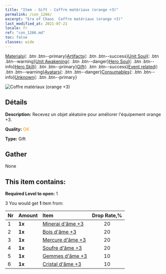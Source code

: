 ```yaml
---
title: "Item - Gift - Coffre matériaux (orange +3)"
permalink: /con_1266/
excerpt: "Era of Chaos  Coffre matériaux (orange +3)"
last_modified_at: 2021-07-21
locale: fr
ref: "con_1266.md"
toc: false
classes: wide
---
```

 [Materials](/ItemsFR/){: .btn .btn--primary}[Artifacts](/ItemsFR/Artifacts/){: .btn .btn--success}[Unit Soul](/ItemsFR/UnitSoul/){: .btn .btn--warning}[Unit Awakening](/ItemsFR/UnitAwakening/){: .btn .btn--danger}[Hero Soul](/ItemsFR/HeroSoul/){: .btn .btn--info}[Hero Skill](/ItemsFR/HeroSkill/){: .btn .btn--primary}[Gift](/ItemsFR/Gift/){: .btn .btn--success}[Event related](/ItemsFR/Events/){: .btn .btn--warning}[Avatars](/ItemsFR/Avatars/){: .btn .btn--danger}[Consumables](/ItemsFR/Consumables/){: .btn .btn--info}[Unknown](/ItemsFR/Unknown/){: .btn .btn--primary}

 ![Coffre matériaux (orange +3)](/images/t/i_304002.png)

## Détails
 **Description:** Recevez un objet aléatoire pour améliorer l'équipement orange +3.

 **Quality:** <span style="color: #FF8C00">OK</span>

 **Type:** Gift

## Gather

  None

## This item contains:

 **Required Level to open:** 1

 3 You would get **1** item  from:

  | Nr | Amount |     Item    | Drop Rate,% |
  |:---|:-------|:------------|:---------:|
  | 1 |  **1x** | [Minerai d'âme +3](/ItemsFR/mat_82/) | 20 | 
  | 2 |  **1x** | [Bois d'âme +3](/ItemsFR/mat_83/) | 20 | 
  | 3 |  **1x** | [Mercure d'âme +3](/ItemsFR/mat_84/) | 20 | 
  | 4 |  **1x** | [Soufre d'âme +3](/ItemsFR/mat_85/) | 20 | 
  | 5 |  **1x** | [Gemmes d'âme +3](/ItemsFR/mat_86/) | 10 | 
  | 6 |  **1x** | [Cristal d'âme +3](/ItemsFR/mat_87/) | 10 | 
